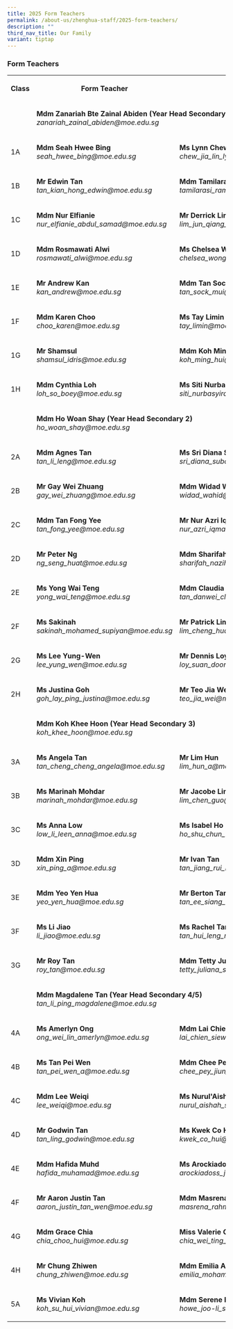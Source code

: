 ```yaml
---
title: 2025 Form Teachers
permalink: /about-us/zhenghua-staff/2025-form-teachers/
description: ""
third_nav_title: Our Family
variant: tiptap
---
```

<h3>Form Teachers</h3>
<table style="minWidth: 75px">
<colgroup>
<col>
<col>
<col>
</colgroup>
<tbody>
<tr>
<th rowspan="1" colspan="1">
<p><strong>Class</strong>
</p>
</th>
<th rowspan="1" colspan="1">
<p><strong>Form Teacher</strong>
</p>
</th>
<th rowspan="1" colspan="1">
<p><strong>Form Teacher</strong>
</p>
</th>
</tr>
<tr>
<td rowspan="1" colspan="1">
<p></p>
</td>
<td rowspan="1" colspan="2">
<p><strong>Mdm Zanariah Bte Zainal Abiden (Year Head Secondary 1)</strong>
<br><em>zanariah_zainal_abiden@moe.edu.sg</em>
</p>
</td>
</tr>
<tr>
<td rowspan="1" colspan="1">
<p>1A</p>
</td>
<td rowspan="1" colspan="1">
<p><strong>Mdm Seah Hwee Bing</strong>
<br><em>seah_hwee_bing@moe.edu.sg</em>
</p>
</td>
<td rowspan="1" colspan="1">
<p><strong>Ms Lynn Chew</strong>
<br><em>chew_jia_lin_lynn@moe.edu.sg</em>
</p>
</td>
</tr>
<tr>
<td rowspan="1" colspan="1">
<p>1B</p>
</td>
<td rowspan="1" colspan="1">
<p><strong>Mr Edwin Tan</strong>
<br><em>tan_kian_hong_edwin@moe.edu.sg</em>
</p>
</td>
<td rowspan="1" colspan="1">
<p><strong>Mdm Tamilarasi</strong>
<br><em>tamilarasi_ramaiya@moe.edu.sg</em>
</p>
</td>
</tr>
<tr>
<td rowspan="1" colspan="1">
<p>1C</p>
</td>
<td rowspan="1" colspan="1">
<p><strong>Mdm Nur Elfianie</strong>
<br><em>nur_elfianie_abdul_samad@moe.edu.sg</em>
</p>
</td>
<td rowspan="1" colspan="1">
<p><strong>Mr Derrick Lim</strong>
<br><em>lim_jun_qiang_derrick@moe.edu.sg</em>
</p>
</td>
</tr>
<tr>
<td rowspan="1" colspan="1">
<p>1D</p>
</td>
<td rowspan="1" colspan="1">
<p><strong>Mdm Rosmawati Alwi</strong>
<br><em>rosmawati_alwi@moe.edu.sg</em>
</p>
</td>
<td rowspan="1" colspan="1">
<p><strong>Ms Chelsea Wong</strong>
<br><em>chelsea_wong_jiahui@moe.edu.sg</em>
</p>
</td>
</tr>
<tr>
<td rowspan="1" colspan="1">
<p>1E</p>
</td>
<td rowspan="1" colspan="1">
<p><strong>Mr Andrew Kan</strong>
<br><em>kan_andrew@moe.edu.sg</em>
</p>
</td>
<td rowspan="1" colspan="1">
<p><strong>Mdm Tan Sock Mui</strong>
<br><em>tan_sock_mui@moe.edu.sg</em>
</p>
</td>
</tr>
<tr>
<td rowspan="1" colspan="1">
<p>1F</p>
</td>
<td rowspan="1" colspan="1">
<p><strong>Mdm Karen Choo</strong>
<br><em>choo_karen@moe.edu.sg</em>
</p>
</td>
<td rowspan="1" colspan="1">
<p><strong>Ms Tay Limin</strong>
<br><em>tay_limin@moe.edu.sg</em>
</p>
</td>
</tr>
<tr>
<td rowspan="1" colspan="1">
<p>1G</p>
</td>
<td rowspan="1" colspan="1">
<p><strong>Mr Shamsul</strong>
<br><em>shamsul_idris@moe.edu.sg</em>
</p>
</td>
<td rowspan="1" colspan="1">
<p><strong>Mdm Koh Ming Hui</strong>
<br><em>koh_ming_hui@moe.edu.sg</em>
</p>
</td>
</tr>
<tr>
<td rowspan="1" colspan="1">
<p>1H</p>
</td>
<td rowspan="1" colspan="1">
<p><strong>Mdm Cynthia Loh</strong>
<br><em>loh_so_boey@moe.edu.sg</em>
</p>
</td>
<td rowspan="1" colspan="1">
<p><strong>Ms Siti Nurbasyirah</strong>
<br><em>siti_nurbasyirah_azahar@moe.edu.sg</em>
</p>
</td>
</tr>
<tr>
<td rowspan="1" colspan="1">
<p></p>
</td>
<td rowspan="1" colspan="2">
<p><strong>Mdm Ho Woan Shay (Year Head Secondary 2)</strong>
<br><em>ho_woan_shay@moe.edu.sg</em>
</p>
</td>
</tr>
<tr>
<td rowspan="1" colspan="1">
<p>2A</p>
</td>
<td rowspan="1" colspan="1">
<p><strong>Mdm Agnes Tan</strong>
<br><em>tan_li_leng@moe.edu.sg</em>
</p>
</td>
<td rowspan="1" colspan="1">
<p><strong>Ms Sri Diana Subari</strong>
<br><em>sri_diana_subari@moe.edu.sg</em>
</p>
</td>
</tr>
<tr>
<td rowspan="1" colspan="1">
<p>2B</p>
</td>
<td rowspan="1" colspan="1">
<p><strong>Mr Gay Wei Zhuang</strong>
<br><em>gay_wei_zhuang@moe.edu.sg</em>
</p>
</td>
<td rowspan="1" colspan="1">
<p><strong>Mdm Widad Wahid</strong>
<br><em>widad_wahid@moe.edu.sg</em>
</p>
</td>
</tr>
<tr>
<td rowspan="1" colspan="1">
<p>2C</p>
</td>
<td rowspan="1" colspan="1">
<p><strong>Mdm Tan Fong Yee</strong>
<br><em>tan_fong_yee@moe.edu.sg</em>
</p>
</td>
<td rowspan="1" colspan="1">
<p><strong>Mr Nur Azri Iqmal</strong>
<br><em>nur_azri_iqmal_mahadir@moe.edu.sg</em>
</p>
</td>
</tr>
<tr>
<td rowspan="1" colspan="1">
<p>2D</p>
</td>
<td rowspan="1" colspan="1">
<p><strong>Mr Peter Ng</strong>
<br><em>ng_seng_huat@moe.edu.sg</em>
</p>
</td>
<td rowspan="1" colspan="1">
<p><strong>Mdm Sharifah Nazihah</strong>
<br><em>sharifah_nazihah_sulaiman@moe.edu.sg</em>
</p>
</td>
</tr>
<tr>
<td rowspan="1" colspan="1">
<p>2E</p>
</td>
<td rowspan="1" colspan="1">
<p><strong>Ms Yong Wai Teng</strong>
<br><em>yong_wai_teng@moe.edu.sg</em>
</p>
</td>
<td rowspan="1" colspan="1">
<p><strong>Mdm Claudia Tan</strong>
<br><em>tan_danwei_claudia@moe.edu.sg</em>
</p>
</td>
</tr>
<tr>
<td rowspan="1" colspan="1">
<p>2F</p>
</td>
<td rowspan="1" colspan="1">
<p><strong>Ms Sakinah</strong>
<br><em>sakinah_mohamed_supiyan@moe.edu.sg</em>
</p>
</td>
<td rowspan="1" colspan="1">
<p><strong>Mr Patrick Lim</strong>
<br><em>lim_cheng_huat@moe.edu.sg</em>
</p>
</td>
</tr>
<tr>
<td rowspan="1" colspan="1">
<p>2G</p>
</td>
<td rowspan="1" colspan="1">
<p><strong>Ms Lee Yung-Wen</strong>
<br><em>lee_yung_wen@moe.edu.sg</em>
</p>
</td>
<td rowspan="1" colspan="1">
<p><strong>Mr Dennis Loy</strong>
<br><em>loy_suan_doong@moe.edu.sg</em>
</p>
</td>
</tr>
<tr>
<td rowspan="1" colspan="1">
<p>2H</p>
</td>
<td rowspan="1" colspan="1">
<p><strong>Ms Justina Goh</strong>
<br><em>goh_lay_ping_justina@moe.edu.sg</em>
</p>
</td>
<td rowspan="1" colspan="1">
<p><strong>Mr Teo Jia Wei</strong>
<br><em>teo_jia_wei@moe.edu.sg</em>
</p>
</td>
</tr>
<tr>
<td rowspan="1" colspan="1">
<p></p>
</td>
<td rowspan="1" colspan="2">
<p><strong>Mdm Koh Khee Hoon (Year Head Secondary 3)</strong>
<br><em>koh_khee_hoon@moe.edu.sg</em>
</p>
</td>
</tr>
<tr>
<td rowspan="1" colspan="1">
<p>3A</p>
</td>
<td rowspan="1" colspan="1">
<p><strong>Ms Angela Tan</strong>
<br><em>tan_cheng_cheng_angela@moe.edu.sg</em>
</p>
</td>
<td rowspan="1" colspan="1">
<p><strong>Mr Lim Hun</strong>
<br><em>lim_hun_a@moe.edu.sg</em>
</p>
</td>
</tr>
<tr>
<td rowspan="1" colspan="1">
<p>3B</p>
</td>
<td rowspan="1" colspan="1">
<p><strong>Ms Marinah Mohdar</strong>
<br><em>marinah_mohdar@moe.edu.sg</em>
</p>
</td>
<td rowspan="1" colspan="1">
<p><strong>Mr Jacobe Lim </strong>
<br><em>lim_chen_guo@moe.edu.sg</em>
</p>
</td>
</tr>
<tr>
<td rowspan="1" colspan="1">
<p>3C</p>
</td>
<td rowspan="1" colspan="1">
<p><strong>Ms Anna Low</strong>
<br><em>low_li_leen_anna@moe.edu.sg</em>
</p>
</td>
<td rowspan="1" colspan="1">
<p><strong>Ms Isabel Ho</strong>
<br><em>ho_shu_chun_isabel@moe.edu.sg</em>
</p>
</td>
</tr>
<tr>
<td rowspan="1" colspan="1">
<p>3D</p>
</td>
<td rowspan="1" colspan="1">
<p><strong>Mdm Xin Ping</strong>
<br><em>xin_ping_a@moe.edu.sg</em>
</p>
</td>
<td rowspan="1" colspan="1">
<p><strong>Mr Ivan Tan</strong> 
<br><em>tan_jiang_rui_ivan@moe.edu.sg</em>
</p>
</td>
</tr>
<tr>
<td rowspan="1" colspan="1">
<p>3E</p>
</td>
<td rowspan="1" colspan="1">
<p><strong>Mdm Yeo Yen Hua</strong>
<br><em>yeo_yen_hua@moe.edu.sg</em>
</p>
</td>
<td rowspan="1" colspan="1">
<p><strong>Mr Berton Tan</strong>
<br><em>tan_ee_siang_berton@moe.edu.sg</em>
</p>
</td>
</tr>
<tr>
<td rowspan="1" colspan="1">
<p>3F</p>
</td>
<td rowspan="1" colspan="1">
<p><strong>Ms Li Jiao</strong>
<br><em>li_jiao@moe.edu.sg</em>
</p>
</td>
<td rowspan="1" colspan="1">
<p><strong>Ms Rachel Tan</strong>
<br><em>tan_hui_leng_rachel@moe.edu.sg</em>
</p>
</td>
</tr>
<tr>
<td rowspan="1" colspan="1">
<p>3G</p>
</td>
<td rowspan="1" colspan="1">
<p><strong>Mr Roy Tan</strong>
<br><em>roy_tan@moe.edu.sg</em>
</p>
</td>
<td rowspan="1" colspan="1">
<p><strong>Mdm Tetty Juliana</strong>
<br><em>tetty_juliana_sujono@moe.edu.sg</em>
</p>
</td>
</tr>
<tr>
<td rowspan="1" colspan="1">
<p></p>
</td>
<td rowspan="1" colspan="2">
<p><strong>Mdm Magdalene Tan (Year Head Secondary 4/5)</strong>
<br><em>tan_li_ping_magdalene@moe.edu.sg</em>
</p>
</td>
</tr>
<tr>
<td rowspan="1" colspan="1">
<p>4A</p>
</td>
<td rowspan="1" colspan="1">
<p><strong>Ms Amerlyn Ong</strong>
<br><em>ong_wei_lin_amerlyn@moe.edu.sg</em>
</p>
</td>
<td rowspan="1" colspan="1">
<p><strong>Mdm Lai Chien Siew</strong>
<br><em>lai_chien_siew@moe.edu.sg</em>
</p>
</td>
</tr>
<tr>
<td rowspan="1" colspan="1">
<p>4B</p>
</td>
<td rowspan="1" colspan="1">
<p><strong>Ms Tan Pei Wen</strong>
<br><em>tan_pei_wen_a@moe.edu.sg</em>
</p>
</td>
<td rowspan="1" colspan="1">
<p><strong>Mdm Chee Pey Jiun</strong>
<br><em>chee_pey_jiun_a@moe.edu.sg</em>
</p>
</td>
</tr>
<tr>
<td rowspan="1" colspan="1">
<p>4C</p>
</td>
<td rowspan="1" colspan="1">
<p><strong>Mdm Lee Weiqi</strong>
<br><em>lee_weiqi@moe.edu.sg</em>
</p>
</td>
<td rowspan="1" colspan="1">
<p><strong>Ms Nurul'Aishah Bte Shuhaimi</strong>
<br><em>nurul_aishah_shuhai@moe.edu.sg</em>
</p>
</td>
</tr>
<tr>
<td rowspan="1" colspan="1">
<p>4D</p>
</td>
<td rowspan="1" colspan="1">
<p><strong>Mr Godwin Tan</strong>
<br><em>tan_ling_godwin@moe.edu.sg</em>
</p>
</td>
<td rowspan="1" colspan="1">
<p><strong>Ms Kwek Co Hui</strong>
<br><em>kwek_co_hui@moe.edu.sg</em>
</p>
</td>
</tr>
<tr>
<td rowspan="1" colspan="1">
<p>4E</p>
</td>
<td rowspan="1" colspan="1">
<p><strong>Mdm Hafida Muhd</strong>
<br><em>hafida_muhamad@moe.edu.sg</em>
</p>
</td>
<td rowspan="1" colspan="1">
<p><strong>Ms Arockiadoss Jency Gracia Lourdes</strong>
<br><em>arockiadoss_jency_gracia_lourdes@moe.edu.sg</em>
</p>
</td>
</tr>
<tr>
<td rowspan="1" colspan="1">
<p>4F</p>
</td>
<td rowspan="1" colspan="1">
<p><strong>Mr Aaron Justin Tan</strong>
<br><em>aaron_justin_tan_wen@moe.edu.sg</em>
</p>
</td>
<td rowspan="1" colspan="1">
<p><strong>Mdm Masrena Rahmat</strong>
<br><em>masrena_rahmat@moe.edu.sg</em>
</p>
</td>
</tr>
<tr>
<td rowspan="1" colspan="1">
<p>4G</p>
</td>
<td rowspan="1" colspan="1">
<p><strong>Mdm Grace Chia</strong>
<br><em>chia_choo_hui@moe.edu.sg</em>
</p>
</td>
<td rowspan="1" colspan="1">
<p><strong>Miss Valerie Chia</strong>
<br><em>chia_wei_ting_valerie@moe.edu.sg</em>
</p>
</td>
</tr>
<tr>
<td rowspan="1" colspan="1">
<p>4H</p>
</td>
<td rowspan="1" colspan="1">
<p><strong>Mr Chung Zhiwen</strong>
<br><em>chung_zhiwen@moe.edu.sg</em>
</p>
</td>
<td rowspan="1" colspan="1">
<p><strong>Mdm Emilia Ali</strong>
<br><em>emilia_mohamed_ali@moe.edu.sg</em>
</p>
</td>
</tr>
<tr>
<td rowspan="1" colspan="1">
<p>5A</p>
</td>
<td rowspan="1" colspan="1">
<p><strong>Ms Vivian Koh</strong>
<br><em>koh_su_hui_vivian@moe.edu.sg</em>
</p>
</td>
<td rowspan="1" colspan="1">
<p><strong>Mdm Serene Howe</strong>
<br><em>howe_joo-li_serene@moe.edu.sg</em>
</p>
</td>
</tr>
</tbody>
</table>
<p></p>